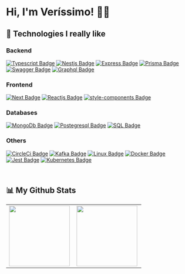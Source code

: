 # Hi, I'm Veríssimo!  👨‍💻


## 👾 Technologies I really like

### Backend

[![Typescript Badge](https://img.shields.io/badge/TypeScript-007ACC?style=for-the-badge&logo=typescript&logoColor=white)]()
[![Nestjs Badge](https://img.shields.io/badge/nestjs-E0234E?style=for-the-badge&logo=nestjs&logoColor=white)]()
[![Express Badge](https://img.shields.io/badge/Express.js-000000?style=for-the-badge&logo=express&logoColor=white)]()
[![Prisma Badge](https://img.shields.io/badge/Prisma-3982CE?style=for-the-badge&logo=Prisma&logoColor=white)]()
[![Swagger Badge](https://img.shields.io/badge/Swagger-85EA2D?style=for-the-badge&logo=Swagger&logoColor=white)]()
[![Graphql Badge](https://img.shields.io/badge/GraphQl-E10098?style=for-the-badge&logo=graphql&logoColor=white)]()

### Frontend

[![Next Badge](https://img.shields.io/badge/next.js-000000?style=for-the-badge&logo=nextdotjs&logoColor=white)]()
[![Reactjs Badge](https://img.shields.io/badge/React-20232A?style=for-the-badge&logo=react&logoColor=61DAFB)]()
[![style-components Badge](https://img.shields.io/badge/styled--components-DB7093?style=for-the-badge&logo=styled-components&logoColor=white)]()

### Databases

[![MongoDb Badge](https://img.shields.io/badge/MongoDB-4EA94B?style=for-the-badge&logo=mongodb&logoColor=white)]()
[![Postegresql Badge](https://img.shields.io/badge/PostgreSQL-316192?style=for-the-badge&logo=postgresql&logoColor=white)]()
[![SQL Badge](https://img.shields.io/badge/MySQL-005C84?style=for-the-badge&logo=mysql&logoColor=white)]()

### Others
    
[![CircleCi Badge](https://img.shields.io/badge/circleci-343434?style=for-the-badge&logo=circleci&logoColor=white)]()
[![Kafka Badge](https://img.shields.io/badge/Apache_Kafka-231F20?style=for-the-badge&logo=apache-kafka&logoColor=whit)]()
[![Linux Badge](https://img.shields.io/badge/Linux-FCC624?style=for-the-badge&logo=linux&logoColor=black)]()
[![Docker Badge](https://img.shields.io/badge/Docker-2CA5E0?style=for-the-badge&logo=docker&logoColor=white)]()
[![Jest Badge](https://img.shields.io/badge/Jest-C21325?style=for-the-badge&logo=jest&logoColor=white)]()
[![Kubernetes Badge](https://img.shields.io/badge/kubernetes-326ce5.svg?&style=for-the-badge&logo=kubernetes&logoColor=white)]()
  

<br/>

## 📊 My Github Stats

<center>
	<table>
		<tr>
			<td>
				<img height="165em" align="left" src="https://github-readme-stats.vercel.app/api?username=verissimo-sn&show_icons=true&theme=tokyonight&include_all_commits=true&count_private=true"/>
			</td>
			<td>
				<img height="165em" align="left" src="https://github-readme-stats.vercel.app/api/top-langs/?username=verissimo-sn&layout=compact&langs_count=7&theme=tokyonight"/>
			</td>
		</tr>
	</table>
</center>

<br/>
